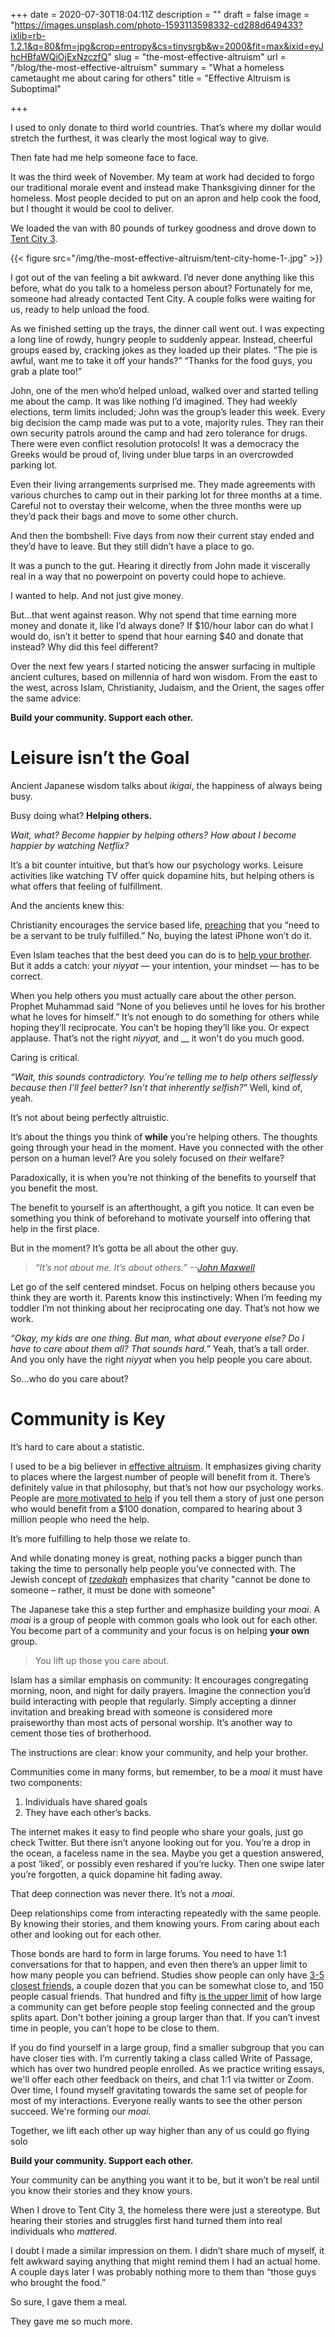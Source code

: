 +++
date = 2020-07-30T18:04:11Z
description = ""
draft = false
image = "https://images.unsplash.com/photo-1593113598332-cd288d649433?ixlib=rb-1.2.1&q=80&fm=jpg&crop=entropy&cs=tinysrgb&w=2000&fit=max&ixid=eyJhcHBfaWQiOjExNzczfQ"
slug = "the-most-effective-altruism"
url = "/blog/the-most-effective-altruism"
summary = "What a homeless cametaught me about caring for others"
title = "Effective Altruism is Suboptimal"

+++


I used to only donate to third world countries. That’s where my dollar would stretch the furthest, it was clearly the most logical way to give.

Then fate had me help someone face to face.

It was the third week of November. My team at work had decided to forgo our traditional morale event and instead make Thanksgiving dinner for the homeless. Most people decided to put on an apron and help cook the food, but I thought it would be cool to deliver.

We loaded the van with 80 pounds of turkey goodness and drove down to [Tent City 3](http://www.sharewheel.org/Home/tent-cities).

{{< figure src="/img/the-most-effective-altruism/tent-city-home-1-.jpg" >}}

I got out of the van feeling a bit awkward. I’d never done anything like this before, what do you talk to a homeless person about? Fortunately for me, someone had already contacted Tent City.  A couple folks were waiting for us, ready to help unload the food.

As we finished setting up the trays, the dinner call went out. I was expecting a long line of rowdy, hungry people to suddenly appear. Instead, cheerful groups eased by, cracking jokes as they loaded up their plates. “The pie is awful, want me to take it off your hands?” “Thanks for the food guys, you grab a plate too!”

John, one of the men who’d helped unload, walked over and started telling me about the camp. It was like nothing I’d imagined. They had weekly elections, term limits included; John was the group’s leader this week. Every big decision the camp made was put to a vote, majority rules. They ran their own security patrols around the camp and had zero tolerance for drugs. There were even conflict resolution protocols! It was a democracy the Greeks would be proud of, living under blue tarps in an overcrowded parking lot.

Even their living arrangements surprised me. They made agreements with various churches to camp out in their parking lot for three months at a time. Careful not to overstay their welcome, when the three months were up they’d pack their bags and move to some other church.

And then the bombshell: Five days from now their current stay ended and they’d have to leave. But they still didn’t have a place to go.

It was a punch to the gut. Hearing it directly from John made it viscerally real in a way that no powerpoint on poverty could hope to achieve.

I wanted to help. And not just give money.

But...that went against reason. Why not spend that time earning more money and donate it, like I’d always done? If $10/hour labor can do what I would do, isn’t it better to spend that hour earning $40 and donate that instead? Why did this feel different?

Over the next few years I started noticing the answer surfacing in multiple ancient cultures, based on millennia of hard won wisdom. From the east to the west, across Islam, Christianity, Judaism, and the Orient, the sages offer the same advice:

**Build your community. Support each other.**

# Leisure isn’t the Goal

Ancient Japanese wisdom talks about _ikigai_, the happiness of always being busy.

Busy doing what? **Helping others.**

_Wait, what? Become happier by helping others? How about I become happier by watching Netflix?_

It’s a bit counter intuitive, but that’s how our psychology works. Leisure activities like watching TV offer quick dopamine hits, but helping others is what offers that feeling of fulfillment.

And the ancients knew this:

Christianity encourages the service based life, [preaching](https://medium.com/thrive-global/the-importance-of-being-in-service-to-others-for-your-own-success-c1d7f5711b21) that you “need to be a servant to be truly fulfilled.” No, buying the latest iPhone won’t do it.

Even Islam teaches that the best deed you can do is to [help your brother](https://www.al-islam.org/kitab-al-mumin-al-husayn-ibn-said-al-kufi-al-ahwazi/chapter-5-reward-helping-believer-relieving-him). But it adds a catch: your _niyyat_ — your  intention, your mindset — has to be correct.

When you help others you must actually care about the other person. Prophet Muhammad said “None of you believes until he loves for his brother what he loves for himself.” It’s not enough to do something for others while hoping they’ll reciprocate. You can’t be hoping they’ll like you. Or expect applause. That’s not the right _niyyat,_ and __ it won't do you much good.

Caring is critical.

_“Wait, this sounds contradictory. You’re telling me to help others selflessly because then I’ll feel better? Isn’t that inherently selfish?_” Well, kind of, yeah.

It’s not about being perfectly altruistic.

It’s about the things you think of **while** you’re helping others. The thoughts going through your head in the moment. Have you connected with the other person on a human level? Are you solely focused on _their_ welfare?

Paradoxically, it is when you’re not thinking of the benefits to yourself that you benefit the most.

The benefit to yourself is an afterthought, a gift you notice. It can even be something you think of beforehand to motivate yourself into offering that help in the first place.

But in the moment? It’s gotta be all about the other guy.

> _“It’s not about me. It’s about others.” --[John Maxwell](https://podcasts.apple.com/us/podcast/the-knowledge-project-with-shane-parrish/id990149481?i=1000470071113)_

Let go of the self centered mindset. Focus on helping others because you think they are worth it. Parents know this instinctively: When I’m feeding my toddler I’m not thinking about her reciprocating one day. That’s not how we work.

_“Okay, my kids are one thing. But man, what about everyone else? Do I have to care about them all? That sounds hard.”_ Yeah, that’s a tall order. And you only have the right _niyyat_ when you help people you care about.

So...who do you care about?

# Community is Key

It’s hard to care about a statistic.

I used to be a big believer in [effective altruism](https://www.effectivealtruism.org/articles/introduction-to-effective-altruism/#promising-causes). It emphasizes giving charity to places where the largest number of people will benefit from it. There’s definitely value in that philosophy, but that’s not how our psychology works. People are [more motivated to help](https://www.lesswrong.com/posts/jisCHmxwmKoNwrRst/why-don-t-people-help-others-more) if you tell them a story of just one person who would benefit from a $100 donation, compared to hearing about 3 million people who need the help.

It’s more fulfilling to help those we relate to.

And while donating money is great, nothing packs a bigger punch than taking the time to personally help people you’ve connected with. The Jewish concept of _[tzedakah](https://www.learningtogive.org/resources/jewish-philanthropy-concept-tzedakah)_ emphasizes that charity "cannot be done to someone – rather, it must be done with someone"

The Japanese take this a step further and emphasize building your _moai_. A _moai_ is a group of people with common goals who look out for each other. You become part of a community and your focus is on helping **your own** group.

> You lift up those you care about.

Islam has a similar emphasis on community: It encourages congregating morning, noon, and night for daily prayers. Imagine the connection you’d build interacting with people that regularly. Simply accepting a dinner invitation and breaking bread with someone is considered more praiseworthy than most acts of personal worship. It’s another way to cement those ties of brotherhood.

The instructions are clear: know your community, and help your brother.

Communities come in many forms, but remember, to be a _moai_ it must have two components:

1. Individuals have shared goals
2. They have each other’s backs.

The internet makes it easy to find people who share your goals, just go check Twitter. But there isn’t anyone looking out for you. You’re a drop in the ocean, a faceless name in the sea. Maybe you get a question answered, a post ‘liked’, or possibly even reshared if you’re lucky. Then one swipe later you’re forgotten, a quick dopamine hit fading away.

That deep connection was never there. It’s not a _moai_.

Deep relationships come from interacting repeatedly with the same people. By knowing their stories, and them knowing yours. From caring about each other and looking out for each other.

Those bonds are hard to form in large forums. You need to have 1:1 conversations for that to happen, and even then there’s an upper limit to how many people you can befriend. Studies show people can only have [3-5 closest friends](https://www.independent.co.uk/life-style/friends-adults-american-how-to-friendship-difficulty-a8906861.html), a couple dozen that you can be somewhat close to, and 150 people casual friends. That hundred and fifty [is the upper limit](https://www.bbc.com/future/article/20191001-dunbars-number-why-we-can-only-maintain-150-relationships) of how large a community can get before people stop feeling connected and the group splits apart. Don't bother joining a group larger than that.  If you can’t invest time in people, you can’t hope to be close to them.

If you do find yourself in a large group, find a smaller subgroup that you can have closer ties with. I’m currently taking a class called Write of Passage, which has over two hundred people enrolled. As we practice writing essays, we'll offer each other feedback on theirs, and chat 1:1 via twitter or Zoom. Over time, I found myself gravitating towards the same set of people for most of my interactions. Everyone really wants to see the other person succeed. We're forming our _moai._

Together, we lift each other up way higher than any of us could go flying solo

**Build your community. Support each other.**

Your community can be anything you want it to be, but it won’t be real until you know their stories and they know yours.

When I drove to Tent City 3, the homeless there were just a stereotype. But hearing their stories and struggles first hand turned them into real individuals who _mattered_.

I doubt I made a similar impression on them. I didn’t share much of myself, it felt awkward saying anything that might remind them I had an actual home. A couple days later I was probably nothing more to them than “those guys who brought the food.”

So sure, I gave them a meal.

They gave me so much more.



